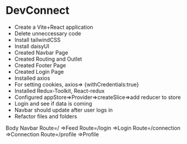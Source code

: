 # DevConnect

- Create a Vite+React application
- Delete unneccessary code
- Install tailwindCSS
- Install daisyUI
- Created Navbar Page
- Created Routing and Outlet
- Created Footer Page
- Created Login Page
- Installed axios
- For setting cookies, axios=> {withCredentials:true}
- Installed Redux-Toolkit, React-redux
- Configured appStore=>Provider=>createSlice=>add reducer to store
- Login and see if data is coming
- Navbar should update after user logs in
- Refactor files and folders

Body
Navbar
Route=/ =>Feed
Route=/login =>Login
Route=/connection =>Connection
Route=/profile =>Profile

